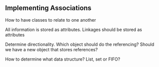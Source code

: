 ## Implementing Associations

How to have classes to relate to one another

All information is stored as attributes.
Linkages should be stored as attributes

Determine directionality.
Which object should do the referencing?
Should we have a new object that stores references?

How to determine what data structure?
List, set or FIFO?

